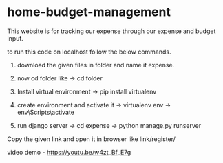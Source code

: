 # home-budget-management


This website is for tracking our expense through our expense and budget input.

to run this code on localhost follow the below commands.

1. download the given files in folder and name it expense.

2. now cd folder like 
-> cd folder

3. Install virtual environment
-> pip install virtualenv

4. create environment and activate it
   -> virtualenv env
   -> env\Scripts\activate
   
4. run django server
   -> cd expense
   -> python manage.py runserver
    
Copy the given link and open it in browser like link/register/ 



video demo - https://youtu.be/w4zt_Bf_E7g


